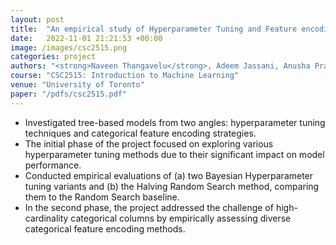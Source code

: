 ```yaml
---
layout: post
title:  "An empirical study of Hyperparameter Tuning and Feature encoding Methods for Tree-based Models on Tabular Data"
date:   2022-11-01 21:21:53 +00:00
image: /images/csc2515.png
categories: project
authors: "<strong>Naveen Thangavelu</strong>, Adeem Jassani, Anusha Prabhudev, Apoorv Dankar"
course: "CSC2515: Introduction to Machine Learning"
venue: "University of Toronto"
paper: "/pdfs/csc2515.pdf"
---
```

- Investigated tree-based models from two angles: hyperparameter tuning techniques and categorical 
feature encoding strategies.
- The initial phase of the project focused on exploring various hyperparameter tuning methods 
due to their significant impact on model performance.
- Conducted empirical evaluations of (a) two Bayesian Hyperparameter tuning variants and 
(b) the Halving Random Search method, comparing them to the Random Search baseline.
- In the second phase, the project addressed the challenge of high-cardinality categorical 
columns by empirically assessing diverse categorical feature encoding methods.

